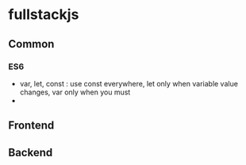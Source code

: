 # fullstackjs

## Common

### ES6
- var, let, const : use const everywhere, let only when variable value changes, var only when you must
- 


## Frontend

## Backend
